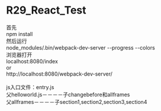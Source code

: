 # R29_React_Test
首先
<br/>npm install
<br/>然后运行
<br/>node_modules/.bin/webpack-dev-server --progress --colors
<br/>浏览器打开
<br/>localhost:8080/index
<br/>or 
<br/>http://localhost:8080/webpack-dev-server/
<br/>
<br/>js入口文件：entry.js
<br/>父helloworld.js－－－－子changebefore和allframes
<br/>父allframes－－－－子section1,section2,section3,section4

